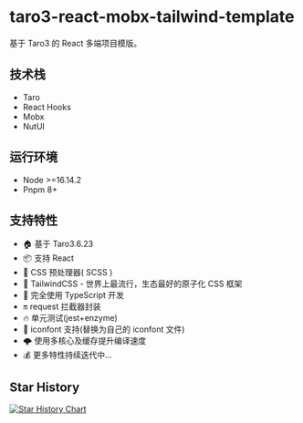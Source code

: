 # taro3-react-mobx-tailwind-template

基于 Taro3 的 React 多端项目模版。

## 技术栈

- Taro
- React Hooks
- Mobx
- NutUI

## 运行环境

- Node >=16.14.2
- Pnpm 8+

## 支持特性

- 🏠 基于 Taro3.6.23
- 📦 支持 React
- 🐑 CSS 预处理器( SCSS )
- 🎨 TailwindCSS - 世界上最流行，生态最好的原子化 CSS 框架
- 🥣 完全使用 TypeScript 开发
- 🔛 request 拦截器封装
- 🔥 单元测试(jest+enzyme)
- 🧬 iconfont 支持(替换为自己的 iconfont 文件)
- 🌩️ 使用多核心及缓存提升编译速度
- 💰 更多特性持续迭代中...

## Star History

[![Star History Chart](https://api.star-history.com/svg?repos=shenpvip/taro3-react-mobx-tailwind-template&type=Timeline)](https://star-history.com/#shenpvip/taro3-react-mobx-tailwind-template&Timeline)

